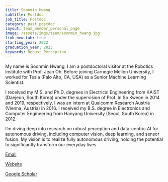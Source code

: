 ```yaml
---
title: Soonmin Hwang
subtitle: Postdoc
job_title: Postdoc
category: past_postdoc
layout: team_member_personal_page
image: /assets/imgs/team/soonmin_hwang.jpg
link-new-tab: true
starting_year: 2022
graduation_year: 2023
keywords: Robust Perception
---
```


My name is Soonmin Hwang. I am a postdoctoral visitor at the Robotics Institute
with Prof. Jean Oh. Before joining Carnegie Mellon University, I worked for Tesla
(Palo Alto, CA, USA) as a Senior Machine Learning Scientist.

I received my M.S. and Ph.D. degrees in Electrical Engineering from KAIST
(Daejeon, South Korea) under the supervision of Prof. In So Kweon in 2014 and
2019, respectively. I was an intern at Qualcomm Research Austria (Vienna, Austria)
in 2016. I received my B.S. degree in Electronics and Computer Engineering from
Hanyang University (Seoul, South Korea) in 2012.

I’m diving deep into research on robust perception and data-centric AI for
autonomous driving, including computer vision, deep learning, and sensor fusion.
My vision is to realize fully autonomous driving, holding the potential to
significantly transform our everyday lives.

[Email](mailto:soonminh@andrew.cmu.edu)

[Website](https://soonminhwang.github.io)

[Google Scholar](https://scholar.google.co.kr/citations?user=XkY5-sUAAAAJ)
